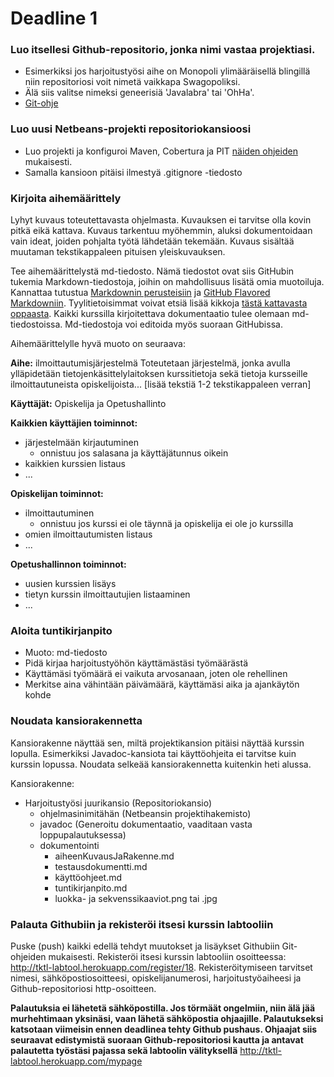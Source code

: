 ﻿# Deadline 1

### Luo itsellesi Github-repositorio, jonka nimi vastaa projektiasi.
* Esimerkiksi jos harjoitustyösi aihe on Monopoli ylimääräisellä blingillä niin repositoriosi voit nimetä vaikkapa Swagopoliksi.
* Älä siis valitse nimeksi geneerisiä 'Javalabra' tai 'OhHa'.
* [Git-ohje](Git-ohje.md)

### Luo uusi Netbeans-projekti repositoriokansioosi
* Luo projekti ja konfiguroi Maven, Cobertura ja PIT [näiden ohjeiden](Maven-Cobertura-ja-PIT.md) mukaisesti.
* Samalla kansioon pitäisi ilmestyä .gitignore -tiedosto

### Kirjoita aihemäärittely

Lyhyt kuvaus toteutettavasta ohjelmasta. Kuvauksen ei tarvitse olla kovin pitkä eikä kattava. Kuvaus tarkentuu myöhemmin, aluksi dokumentoidaan vain ideat, joiden pohjalta työtä lähdetään tekemään. Kuvaus sisältää muutaman tekstikappaleen pituisen yleiskuvauksen.

Tee aihemäärittelystä md-tiedosto. Nämä tiedostot ovat siis GitHubin tukemia Markdown-tiedostoja, joihin on mahdollisuus lisätä omia muotoiluja. Kannattaa tutustua  [Markdownin perusteisiin](https://help.github.com/articles/markdown-basics) ja [GitHub Flavored Markdowniin](https://help.github.com/articles/github-flavored-markdown). Tyylitietoisimmat voivat etsiä lisää kikkoja [tästä kattavasta oppaasta](http://guides.github.com/overviews/mastering-markdown/). Kaikki kurssilla kirjoitettava dokumentaatio tulee olemaan md-tiedostoissa. Md-tiedostoja voi editoida myös suoraan GitHubissa.

Aihemäärittelylle hyvä muoto on seuraava:

**Aihe:** ilmoittautumisjärjestelmä
Toteutetaan järjestelmä, jonka avulla ylläpidetään tietojenkäsittelylaitoksen kurssitietoja sekä tietoja kursseille ilmoittautuneista opiskelijoista... [lisää tekstiä 1-2 tekstikappaleen verran]

**Käyttäjät:** Opiskelija ja Opetushallinto

**Kaikkien käyttäjien toiminnot:**
* järjestelmään kirjautuminen
  * onnistuu jos salasana ja käyttäjätunnus oikein
* kaikkien kurssien listaus
* ...

**Opiskelijan toiminnot:**
* ilmoittautuminen
  * onnistuu jos kurssi ei ole täynnä ja opiskelija ei ole jo kurssilla
* omien ilmoittautumisten listaus
* ...

**Opetushallinnon toiminnot:**
* uusien kurssien lisäys
* tietyn kurssin ilmoittautujien listaaminen
* ...

### Aloita tuntikirjanpito

* Muoto: md-tiedosto
* Pidä kirjaa harjoitustyöhön käyttämästäsi työmäärästä
* Käyttämäsi työmäärä ei vaikuta arvosanaan, joten ole rehellinen
* Merkitse aina vähintään päivämäärä, käyttämäsi aika ja ajankäytön kohde

### Noudata kansiorakennetta

Kansiorakenne näyttää sen, miltä projektikansion pitäisi näyttää kurssin lopulla. Esimerkiksi Javadoc-kansiota tai käyttöohjeita ei tarvitse kuin kurssin lopussa. Noudata selkeää kansiorakennetta kuitenkin heti alussa. 

Kansiorakenne:
* Harjoitustyösi juurikansio (Repositoriokansio)
  * ohjelmasinimitähän (Netbeansin projektihakemisto)
  * javadoc (Generoitu dokumentaatio, vaaditaan vasta loppupalautuksessa)
  * dokumentointi
    * aiheenKuvausJaRakenne.md
    * testausdokumentti.md
    * käyttöohjeet.md
    * tuntikirjanpito.md
    * luokka- ja sekvenssikaaviot.png tai .jpg

### Palauta Githubiin ja rekisteröi itsesi kurssin labtooliin

Puske (push) kaikki edellä tehdyt muutokset ja lisäykset Githubiin Git-ohjeiden mukaisesti.
Rekisteröi itsesi kurssin labtooliin osoitteessa: http://tktl-labtool.herokuapp.com/register/18. Rekisteröitymiseen tarvitset nimesi, sähköpostiosoitteesi, opiskelijanumerosi, harjoitustyöaiheesi ja Github-repositoriosi http-osoitteen.

**Palautuksia ei lähetetä sähköpostilla. Jos törmäät ongelmiin, niin älä jää murhehtimaan yksinäsi, vaan lähetä sähköpostia ohjaajille. Palautukseksi katsotaan viimeisin ennen deadlinea tehty Github pushaus. Ohjaajat siis seuraavat edistymistä suoraan Github-repositoriosi kautta ja antavat palautetta työstäsi pajassa sekä labtoolin välityksellä** http://tktl-labtool.herokuapp.com/mypage
